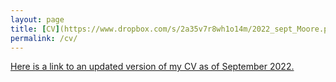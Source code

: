 ```yaml
---
layout: page
title: [CV](https://www.dropbox.com/s/2a35v7r8wh1o14m/2022_sept_Moore.pdf?dl=0)
permalink: /cv/
---
```


<a href="https://www.dropbox.com/s/2a35v7r8wh1o14m/2022_sept_Moore.pdf?dl=0" target="_blank"> Here is a link to an updated version of my CV as of September 2022.</a>
